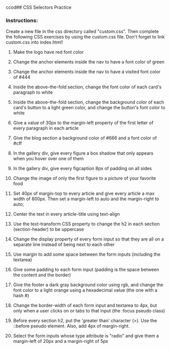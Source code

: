ccod## CSS Selectors Practice

### Instructions:
Create a new file in the css directory called "custom.css". Then complete the following
CSS exercises by using the custom.css file. Don't forget to link custom.css into index.html!

1. Make the logo have red font color

2. Change the anchor elements inside the nav to have a font color of green

3. Change the anchor elements inside the nav to have a visited font color of #444

4. Inside the above-the-fold section, change the font color of each card's paragraph to white

5. Inside the above-the-fold section, change the background color of each card's
button to a light green color, and change the button's font color to white

6. Give a value of 30px to the margin-left property of the first letter of every paragraph in each article

7. Give the blog section a background color of #666 and a font color of #cff

8. In the gallery div, give every figure a box shadow that only appears when
you hover over one of them

9. In the gallery div, give every figcaption 8px of padding on all sides

10. Change the image of only the first figure to a picture of your favorite food

11. Set 40px of margin-top to every article and give every article a max width of 800px.
Then set a margin-left to auto and the margin-right to auto;

12. Center the text in every article-title using text-align

13. Use the text-transform CSS property to change the h2 in each section
(section-header) to be uppercase

14. Change the display property of every form input so that they are all on
a separate line instead of being next to each other

15. Use margin to add some space between the form inputs (including the textarea)

16. Give some padding to each form input (padding is the space between the
    content and the border)

17. Give the footer a dark gray background color using rgb, and change the font
color to a light orange using a hexadecimal value (the one with a hash #)

18. Change the border-width of each form input and textarea to 4px, but only
when a user clicks on or tabs to that input (the :focus pseudo class)

19. Before every section h2, put the 'greater than' character (>). Use the ::before pseudo element. Also, add 4px of margin-right.

20. Select the form inputs whose type attribute is "radio" and give them a
margin-left of 20px and a margin-right of 5px
